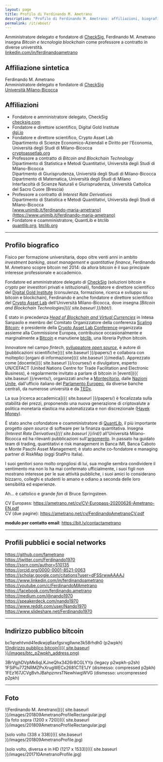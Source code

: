 ```yaml
---
layout: page
title: Profilo di Ferdinando M. Ametrano
description: "Profilo di Ferdinando M. Ametrano: affiliazioni, biografia, social networks, foto, indirizzo pubblico bitcoin"
permalink: /it/about/
---
```



Amministratore delegato e fondatore di [CheckSig](https://checksig.com),
Ferdinando M. Ametrano
insegna _Bitcoin e tecnologia blockchain_
come professore a contratto
in diverse universtità.  
[linkedin.com/in/ferdinandoametrano](https://linkedin.com/in/ferdinandoametrano)

## Affiliazione sintetica

Ferdinando M. Ametrano  
Amministratore delegato e fondatore di [CheckSig](https://checksig.com)  
[Università Milano-Bicocca](https://www.unimib.it/ferdinando-maria-ametrano)

## Affiliazioni

* Fondatore e amministratore delegato, CheckSig  
  [checksig.com](https://checksig.com)
* Fondatore e direttore scientifico, Digital Gold Institute  
  [dgi.io](https://dgi.io)
* Fondatore e direttore scientifico, Crypto Asset Lab  
  Dipartimento di Scienze Economico-Aziendali e Diritto per l'Economia, Università degli Studi di Milano-Bicocca  
  [cryptoassetlab.org](https://cryptoassetlab.org)
* Professore a contratto di *Bitcoin and Blockchain Technology*  
  Dipartimento di Statistica e Metodi Quantitativi, Università degli Studi di Milano-Bicocca  
  Dipartmento di Giurisprudenza, Università degli Studi di Milano-Bicocca  
  Dipartmento di Matematica, Università degli Studi di Milano  
  Interfacoltà di Scienze Naturali e Giurisprudenza, Università Cattolica del Sacro Cuore (Brescia)  
* Professore a contratto di *Interest Rate Derivatives*  
  Dipartimento di Statistica e Metodi Quantitativi, Università degli Studi di Milano-Bicocca  
  [www.unimib.it/ferdinando-maria-ametrano](https://www.unimib.it/ferdinando-maria-ametrano)
* Fondatore e coamministratore, QuantLib e btclib  
  [quantlib.org](https://www.quantlib.org), [btclib.org](https://btclib.org)

---

## Profilo biografico

Fisico per formazione universitaria,
dopo oltre venti anni in ambito
_investment banking_, _asset management_ e _quantitative finance_,
Ferdinando M. Ametrano scopre bitcoin nel 2014:
da allora bitcoin è il suo principale interesse
professionale e accademico.

Fondatore ed amministratore delegato di
[CheckSig](https://checksig.com)
(soluzioni bitcoin e _crypto_ per investitori privati e istituzionali),
fondatore e direttore scientifico
del [Digital Gold Institute](https://dgi.io)
(consulenza, formazione, ricerca e sviluppo su bitcoin e blockchain),
Ferdinando è anche
fondatore e direttore scientifico
del [Crypto Asset Lab](https://cryptoassetlab.org)
dell'Università Milano-Bicocca, dove insegna
*[Bitcoin and Blockchain Technologies]({{ site.baseurl }}/bbt/)*.

È stato in precedenza
*[Head of Blockchain and Virtual Currencies](https://www.finextra.com/videoarticle/1241/blockchain-needs-a-native-digital-asset)*
in Intesa Sanpaolo e
membro del Comitato Organizzatore della conferenza
[Scaling Bitcoin](https://scalingbitcoin.org/);
è presidente della
[Crypto Asset Lab Conference](https://cryptoassetlab.org/calconf/)
organizzata assieme alla Commissione Europea,
contribuisce occasionalmente e marginalmente a
[Bitcoin](https://github.com/pulls?q=author%3Afametrano+user%3Abitcoin-core+user%3Abitcoin)
e manutiene
[btclib](https://btclib.org), una libreria Python bitcoin.

Innovatore nel campo *fintech*,
[sviluppatore *open source*](https://github.com/fametrano),
è autore di [pubblicazioni scientifiche]({{ site.baseurl }}/papers/)
e collabora con molteplici [organi di informazione]({{ site.baseurl }}/media/).
Apprezzato come [docente]({{ site.baseurl }}/courses/) e divulgatore,
esperto UN/CEFACT (United Nations Centre for Trade Facilitation and Electronic Business),
è regolarmente invitato a parlare di bitcoin in
[eventi]({{ site.baseurl }}/events/), organizzati anche a
[Montecitorio](https://youtube.com/watch?v=vLM3FUuCFLY&list=PLrVvuryXHYTdKXzpIx7aYAzqAiRpaebWp&index=2),
dalle [Nazioni Unite](https://youtube.com/watch?v=VbwUwioZ9F0&t=330s&index=10&list=PLrVvuryXHYTezxoQBL7Lw3svQEVd2uTzZ),
dall'ufficio italiano del [Parlamento Europeo](https://www.youtube.com/watch?v=QLC_qGeZBR8),
da diverse banche centrali,
da numerose università e da [TEDx](https://www.youtube.com/watch?v=3XRF9erlMmU).

La sua [ricerca accademica]({{ site.baseurl }}/papers/) è focalizzata sulla stabilità dei prezzi,
proponendo una nuova generazione di criptovalute a politica monetaria
elastica ma automatizzata e non discrezionale ([Hayek Money](https://ssrn.com/abstract=2425270)).

È stato anche cofondatore e coamministratore di [QuantLib](https://www.quantlib.org),
il più importante progetto *open source* di software per la finanza quantitativa.
Insegna *[Interest Rate Derivatives]({{ site.baseurl }}/ird/)* all'Università Milano-Bicocca ed ha rilevanti
pubblicazioni sull'[argomento](https://ssrn.com/author=510135).
In passato ha guidato team di trading, quantitativi e risk management in
Banca IMI, Banca Caboto e Monte Paschi Asset Management;
è stato anche co-fondatore e managing partner di RiskMap (oggi StatPro Italia).

I suoi genitori sono molto orgogliosi di lui,
sua moglie sembra condividere il sentimento
ma non lo ha mai confermato ufficialmente,
i suoi figli non mostrano interesse per le sue attività pubbliche,
i suoi amici lo considerano bizzarro,
colleghi e studenti lo amano e odiano a seconda
delle loro sensibilità ed esperienze.

Ah... è cattolico e grande _fan_ di Bruce Springsteen.

CV Europass: <https://ametrano.net/cv/CV-Europass-20200626-Ametrano-EN.pdf>  
CV (due pagine): <https://ametrano.net/cv/FerdinandoAmetranoCV.pdf>

**modulo per contatto email**: <https://bit.ly/contactametrano>

---

## Profili pubblici e social networks

<https://github.com/fametrano>  
<https://twitter.com/Ferdinando1970>  
<https://ssrn.com/author=510135>  
<https://orcid.org/0000-0001-8521-0063>  
<https://scholar.google.com/citations?user=dFSSrwwAAAAJ>  
<https://www.linkedin.com/in/ferdinandoametrano>  
<https://youtube.com/c/FerdinandoMAmetrano>  
<https://facebook.com/ferdinando.ametrano>  
<https://medium.com/@nando1970>  
<https://speakerdeck.com/nando1970>  
<https://www.reddit.com/user/Nando1970>  
<https://www.slideshare.net/Ferdinando1970>  

---

## Indirizzo pubblico bitcoin

bc1qnehtvnd4fedkwjq6axfgsrxgllwne3k58rhdh0 (p2wpkh)  
[![Indirizzo pubblico bitcoin]({{ site.baseurl }}/images/btc_p2wpkh_address.png)](bitcoin:bc1qnehtvnd4fedkwjq6axfgsrxgllwne3k58rhdh0)

3BrVgjhDVpMk6qLKJneQhx3426r8CGLYYp (legacy p2wpkh-p2sh)  
1FSiPiu772NRMZPxXrugWECx2681CTE1JY (dismesso: compressed p2pkh)  
1FEz167JCVgBvhJBahpzmrsTNewhiwgWVG (dismesso: uncompressed p2pkh)

---

## Foto

![Ferdinando M. Ametrano]({{ site.baseurl }}/images/201809AmetranoProfileRectangular.jpg)  
[la foto sopra (1200 x 720)]({{ site.baseurl }}/images/201809AmetranoProfileRectangular.jpg)

[solo volto (338 x 338)]({{ site.baseurl }}/images/201809AmetranoProfile.jpg)

[solo volto, diversa e in HD (1217 x 1533)]({{ site.baseurl }}/images/201710AmetranoProfile.jpg)
